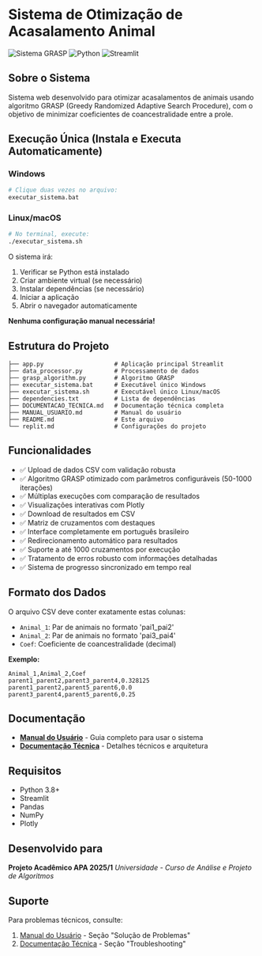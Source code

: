 # Sistema de Otimização de Acasalamento Animal

![Sistema GRASP](https://img.shields.io/badge/Algoritmo-GRASP-blue)
![Python](https://img.shields.io/badge/Python-3.8+-green)
![Streamlit](https://img.shields.io/badge/Framework-Streamlit-red)

## Sobre o Sistema

Sistema web desenvolvido para otimizar acasalamentos de animais usando algoritmo GRASP (Greedy Randomized Adaptive Search Procedure), com o objetivo de minimizar coeficientes de coancestralidade entre a prole.

## Execução Única (Instala e Executa Automaticamente)

### Windows
```bash
# Clique duas vezes no arquivo:
executar_sistema.bat
```

### Linux/macOS
```bash
# No terminal, execute:
./executar_sistema.sh
```

O sistema irá:
1. Verificar se Python está instalado
2. Criar ambiente virtual (se necessário)
3. Instalar dependências (se necessário)
4. Iniciar a aplicação
5. Abrir o navegador automaticamente

**Nenhuma configuração manual necessária!**

## Estrutura do Projeto

```
├── app.py                    # Aplicação principal Streamlit
├── data_processor.py         # Processamento de dados
├── grasp_algorithm.py        # Algoritmo GRASP
├── executar_sistema.bat      # Executável único Windows
├── executar_sistema.sh       # Executável único Linux/macOS
├── dependencies.txt          # Lista de dependências
├── DOCUMENTACAO_TECNICA.md   # Documentação técnica completa
├── MANUAL_USUARIO.md         # Manual do usuário
├── README.md                 # Este arquivo
└── replit.md                 # Configurações do projeto
```

## Funcionalidades

- ✅ Upload de dados CSV com validação robusta
- ✅ Algoritmo GRASP otimizado com parâmetros configuráveis (50-1000 iterações)
- ✅ Múltiplas execuções com comparação de resultados
- ✅ Visualizações interativas com Plotly
- ✅ Download de resultados em CSV
- ✅ Matriz de cruzamentos com destaques
- ✅ Interface completamente em português brasileiro
- ✅ Redirecionamento automático para resultados
- ✅ Suporte a até 1000 cruzamentos por execução
- ✅ Tratamento de erros robusto com informações detalhadas
- ✅ Sistema de progresso sincronizado em tempo real

## Formato dos Dados

O arquivo CSV deve conter exatamente estas colunas:
- `Animal_1`: Par de animais no formato 'pai1_pai2'
- `Animal_2`: Par de animais no formato 'pai3_pai4'
- `Coef`: Coeficiente de coancestralidade (decimal)

**Exemplo:**
```csv
Animal_1,Animal_2,Coef
parent1_parent2,parent3_parent4,0.328125
parent1_parent2,parent5_parent6,0.0
parent3_parent4,parent5_parent6,0.25
```

## Documentação

- **[Manual do Usuário](MANUAL_USUARIO.md)** - Guia completo para usar o sistema
- **[Documentação Técnica](DOCUMENTACAO_TECNICA.md)** - Detalhes técnicos e arquitetura

## Requisitos

- Python 3.8+
- Streamlit
- Pandas
- NumPy
- Plotly

## Desenvolvido para

**Projeto Acadêmico APA 2025/1**
*Universidade - Curso de Análise e Projeto de Algoritmos*

## Suporte

Para problemas técnicos, consulte:
1. [Manual do Usuário](MANUAL_USUARIO.md) - Seção "Solução de Problemas"
2. [Documentação Técnica](DOCUMENTACAO_TECNICA.md) - Seção "Troubleshooting"